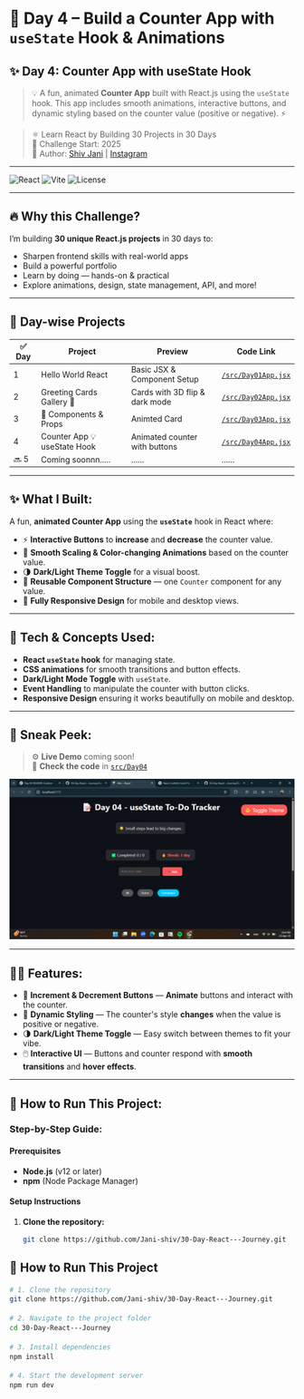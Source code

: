 

# 🌟 **Day 4 – Build a Counter App with `useState` Hook & Animations**
## ✨ Day 4: Counter App with useState Hook

> 💡 A fun, animated **Counter App** built with React.js using the `useState` hook. This app includes smooth animations, interactive buttons, and dynamic styling based on the counter value (positive or negative). ⚡


> ⚛️ Learn React by Building 30 Projects in 30 Days  
> 📅 Challenge Start: 2025  
> 📌 Author: [Shiv Jani](https://www.linkedin.com/in/shiv-jani-56973a26b/) | [Instagram](https://www.instagram.com/jani._.712/)

---

![React](https://img.shields.io/badge/React-30--Day--Challenge-61dafb?style=for-the-badge&logo=react)
![Vite](https://img.shields.io/badge/Vite-Frontend-FDD835?style=for-the-badge&logo=vite)
![License](https://img.shields.io/github/license/Jani-shiv/30-Day-React---Journey?style=for-the-badge)

---

## 🔥 Why this Challenge?

I’m building **30 unique React.js projects** in 30 days to:
- Sharpen frontend skills with real-world apps
- Build a powerful portfolio
- Learn by doing — hands-on & practical
- Explore animations, design, state management, API, and more!

---

## 📅 Day-wise Projects

| ✅ Day | Project                     | Preview                           | Code Link                     |
|--------|-----------------------------|------------------------------------|-------------------------------|
| 1      | Hello World React           | Basic JSX & Component Setup        | [`/src/Day01App.jsx`](./src/Day01App.jsx) |
| 2      | Greeting Cards Gallery 🎴   | Cards with 3D flip & dark mode     | [`/src/Day02App.jsx`](./src/Day02App.jsx) |
| 3      | 🧩 Components & Props       | Animted Card                       | [`/src/Day03App.jsx`](./src/Day03App.jsx) |
| 4      | Counter App 💡 useState Hook| Animated counter with buttons      | [`/src/Day04App.jsx`](./src/Day04App.jsx) |
| 🔜 5      | Coming soonnn.....     |    ...... |  ...... |

---

## ✨ **What I Built:**
A fun, **animated Counter App** using the **`useState`** hook in React where:
- ⚡ **Interactive Buttons** to **increase** and **decrease** the counter value.
- 🌈 **Smooth Scaling & Color-changing Animations** based on the counter value.
- 🌗 **Dark/Light Theme Toggle** for a visual boost.
- 🔁 **Reusable Component Structure** — one `Counter` component for any value.
- 📱 **Fully Responsive Design** for mobile and desktop views.

---

## 🧠 **Tech & Concepts Used:**
- **React `useState` hook** for managing state.
- **CSS animations** for smooth transitions and button effects.
- **Dark/Light Mode Toggle** with `useState`.
- **Event Handling** to manipulate the counter with button clicks.
- **Responsive Design** ensuring it works beautifully on mobile and desktop.

---

## 🔮 **Sneak Peek:**

> ⚙️ **Live Demo** coming soon!  
📂 **Check the code** in [`src/Day04`](./src/Day04)

![Day 4 Banner](https://raw.githubusercontent.com/Jani-shiv/30-Day-React---Journey/main/Images/day04-banner.png)

---

## 👨‍💻 **Features:**
- 🚀 **Increment & Decrement Buttons** — **Animate** buttons and interact with the counter.
- 🎨 **Dynamic Styling** — The counter's style **changes** when the value is positive or negative.
- 🌗 **Dark/Light Theme Toggle** — Easy switch between themes to fit your vibe.
- 🖱️ **Interactive UI** — Buttons and counter respond with **smooth transitions** and **hover effects**.

---

## 🔧 **How to Run This Project:**

### **Step-by-Step Guide:**

#### Prerequisites
- **Node.js** (v12 or later)
- **npm** (Node Package Manager)

#### Setup Instructions

1. **Clone the repository:**
   ```bash
   git clone https://github.com/Jani-shiv/30-Day-React---Journey.git


## 🔧 How to Run This Project

```bash
# 1. Clone the repository
git clone https://github.com/Jani-shiv/30-Day-React---Journey.git

# 2. Navigate to the project folder
cd 30-Day-React---Journey

# 3. Install dependencies
npm install

# 4. Start the development server
npm run dev
